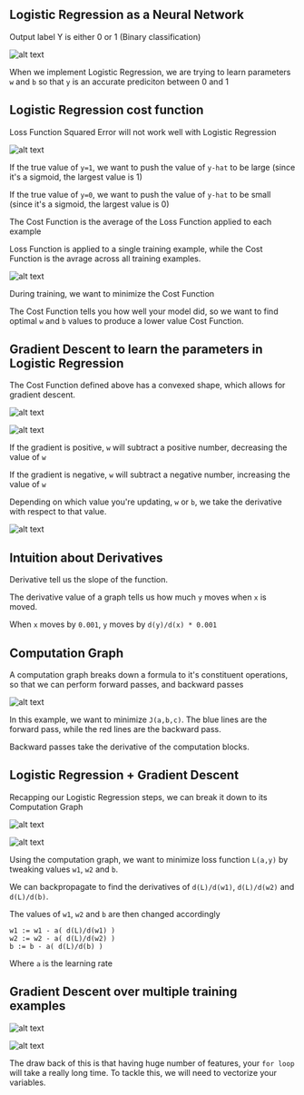 ## Logistic Regression as a Neural Network

Output label Y is either 0 or 1 (Binary classification)

![alt text][logo3]

[logo3]: 3.png "3"


When we implement Logistic Regression, we are trying to learn parameters `w` and `b` so that `y` is an accurate prediciton between 0 and 1

## Logistic Regression cost function

Loss Function Squared Error will not work well with Logistic Regression

![alt text][logo4]

[logo4]: 4.png "4"

If the true value of `y=1`, we want to push the value of `y-hat` to be large (since it's a sigmoid, the largest value is 1)

If the true value of `y=0`, we want to push the value of `y-hat` to be small (since it's a sigmoid, the largest value is 0)

The Cost Function is the average of the Loss Function applied to each example

Loss Function is applied to a single training example, while the Cost Function is the avrage across all training examples.

![alt text][logo5]

[logo5]: 5.png "5"

During training, we want to minimize the Cost Function

The Cost Function tells you how well your model did, so we want to find optimal `w` and `b` values to produce a lower value Cost Function.

## Gradient Descent to learn the parameters in Logistic Regression

The Cost Function defined above has a convexed shape, which allows for gradient descent.

![alt text][logo6]

[logo6]: 6.png "6"


![alt text][logo7]

[logo7]: 7.png "7"

If the gradient is positive, `w` will subtract a positive number, decreasing the value of `w`

If the gradient is negative, `w` will subtract a negative number, increasing the value of `w`

Depending on which value you're updating, `w` or `b`, we take the derivative with respect to that value.

![alt text][logo8]

[logo8]: 8.png "8"

## Intuition about Derivatives

Derivative tell us the slope of the function.

The derivative value of a graph tells us how much `y` moves when `x` is moved.

When `x` moves by `0.001`, `y` moves by `d(y)/d(x) * 0.001`

## Computation Graph

A computation graph breaks down a formula to it's constituent operations, so that we can perform forward passes, and backward passes

![alt text][logo9]

[logo9]: 9.png "9"

In this example, we want to minimize `J(a,b,c)`. The blue lines are the forward pass, while the red lines are the backward pass.

Backward passes take the derivative of the computation blocks.

## Logistic Regression + Gradient Descent

Recapping our Logistic Regression steps, we can break it down to its Computation Graph

![alt text][logo10]

[logo10]: 10.png "10"


![alt text][logo11]

[logo11]: 11.png "11"

Using the computation graph, we want to minimize loss function `L(a,y)` by tweaking values `w1`, `w2` and `b`.

We can backpropagate to find the derivatives of `d(L)/d(w1)`, `d(L)/d(w2)` and `d(L)/d(b)`.

The values of `w1`, `w2` and `b` are then changed accordingly

```
w1 := w1 - a( d(L)/d(w1) )
w2 := w2 - a( d(L)/d(w2) )
b := b - a( d(L)/d(b) )
```

Where `a` is the learning rate

## Gradient Descent over multiple training examples

![alt text][logo12]

[logo12]: 12.png "12"

![alt text][logo13]

[logo13]: 13.png "13"

The draw back of this is that having huge number of features, your `for loop` will take a really long time. To tackle this, we will need to vectorize your variables.
